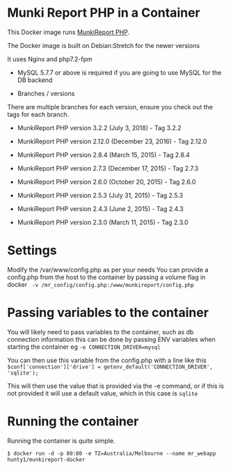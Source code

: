 Munki Report PHP in a Container
=============

This Docker image runs [MunkiReport PHP](https://github.com/munkireport/munkireport-php).

The Docker image is built on Debian:Stretch for the newer versions

It uses Nginx and php7.2-fpm

* MySQL 5.7.7 or above is required if you are going to use MySQL for the DB backend

* Branches / versions

There are multiple branches for each version, ensure you check out the tags for each branch.


- MunkiReport PHP version 3.2.2 (July 3, 2018) - Tag 3.2.2 

- MunkiReport PHP version 2.12.0 (December 23, 2016) - Tag 2.12.0 

- MunkiReport PHP version 2.8.4 (March 15, 2015) - Tag 2.8.4

- MunkiReport PHP version 2.7.3 (December 17, 2015) - Tag 2.7.3

- MunkiReport PHP version 2.6.0 (October 20, 2015) - Tag 2.6.0

- MunkiReport PHP version 2.5.3 (July 31, 2015) - Tag 2.5.3

- MunkiReport PHP version 2.4.3 (June 2, 2015) - Tag 2.4.3

- MunkiReport PHP version 2.3.0 (March 11, 2015) - Tag 2.3.0


# Settings

Modify the /var/www/config.php as per your needs
You can provide a config.php from the host to the container by passing a volume flag in docker
``` -v /mr_config/config.php:/www/munkireport/config.php```

# Passing variables to the container
You will likely need to pass variables to the container, such as db connection information
this can be done by passing ENV variables when starting the container
eg
``` -e CONNECTION_DRIVER=mysql ```

You can then use this variable from the config.php with a line like this
```$conf['connection']['drive'] = getenv_default('CONNECTION_DRIVER', 'sqlite');```

This will then use the value that is provided via the -e command, or if this is not provided it will
use a default value, which in this case is `sqlite`

# Running the container

Running the container is quite simple.

```
$ docker run -d -p 80:80 -e TZ=Australia/Melbourne --name mr_webapp hunty1/munkireport-docker
```
